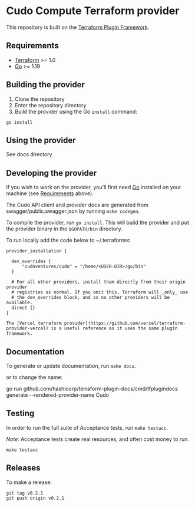 # Cudo Compute Terraform provider

This repository is built on the [Terraform Plugin Framework](https://github.com/hashicorp/terraform-plugin-framework). 

## Requirements

- [Terraform](https://www.terraform.io/downloads.html) >= 1.0
- [Go](https://golang.org/doc/install) >= 1.19

## Building the provider

1. Clone the repository
1. Enter the repository directory
1. Build the provider using the Go `install` command:

```shell
go install
```

## Using the provider

See docs directory

## Developing the provider

If you wish to work on the provider, you'll first need [Go](http://www.golang.org) installed on your machine (see [Requirements](#requirements) above).

The Cudo API client and provider docs are generated from swagger/public.swagger.json by running `make codegen`.

To compile the provider, run `go install`. This will build the provider and put the provider binary in the `$GOPATH/bin` directory.

To run locally add the code below to ~/.terraformrc

```
provider_installation {

  dev_overrides {
      "cudoventures/cudo" = "/home/<USER-DIR>/go/bin"
  }

  # For all other providers, install them directly from their origin provider
  # registries as normal. If you omit this, Terraform will _only_ use
  # the dev_overrides block, and so no other providers will be available.
  direct {}
}

The [Vercel terraform provider](https://github.com/vercel/terraform-provider-vercel) is a useful reference as it uses the same plugin framework.
```

## Documentation

To generate or update documentation, run `make docs`.

or to change the name:

go run github.com/hashicorp/terraform-plugin-docs/cmd/tfplugindocs generate --rendered-provider-name Cudo

## Testing

In order to run the full suite of Acceptance tests, run `make testacc`.

*Note:* Acceptance tests create real resources, and often cost money to run.

```shell
make testacc
```

## Releases

To make a release:

```shell
git tag v0.2.1
git push origin v0.2.1
```
